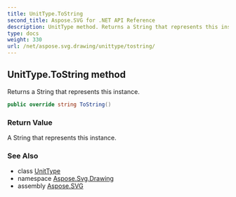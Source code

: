 ```yaml
---
title: UnitType.ToString
second_title: Aspose.SVG for .NET API Reference
description: UnitType method. Returns a String that represents this instance
type: docs
weight: 330
url: /net/aspose.svg.drawing/unittype/tostring/
---
```

## UnitType.ToString method

Returns a String that represents this instance.

```csharp
public override string ToString()
```

### Return Value

A String that represents this instance.

### See Also

* class [UnitType](../)
* namespace [Aspose.Svg.Drawing](../../unittype/)
* assembly [Aspose.SVG](../../../)
